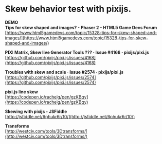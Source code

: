 # Skew behavior test with pixijs.  

**DEMO**  
**Tips for skew shaped and images? - Phaser 2 - HTML5 Game Devs Forum**  
[https://www.html5gamedevs.com/topic/15328-tips-for-skew-shaped-and-images/](https://www.html5gamedevs.com/topic/15328-tips-for-skew-shaped-and-images/)  

**PIXI Matrix, Skew live Generator Tools ??? · Issue #4168 · pixijs/pixi.js**  
[https://github.com/pixijs/pixi.js/issues/4168](https://github.com/pixijs/pixi.js/issues/4168)  

**Troubles with skew and scale · Issue #2574 · pixijs/pixi.js**  
[https://github.com/pixijs/pixi.js/issues/2574](https://github.com/pixijs/pixi.js/issues/2574)  

**pixi.js line skew**  
[https://codepen.io/rachelg/pen/gzKBqy](https://codepen.io/rachelg/pen/gzKBqy)  

**Skewing with pixijs - JSFiddle**  
[http://jsfiddle.net/6phukr6r/10/](http://jsfiddle.net/6phukr6r/10/)  

**Transforms**  
[http://westciv.com/tools/3Dtransforms/](http://westciv.com/tools/3Dtransforms/)  
